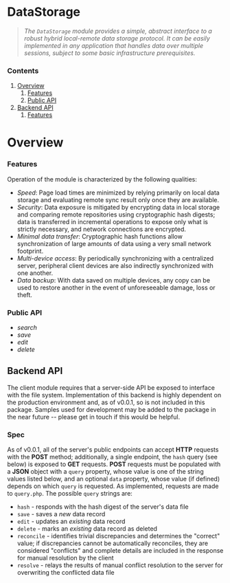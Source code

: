 # DataStorage

> *The `DataStorage` module provides a simple, abstract interface to a robust
> hybrid local-remote data storage protocol. It can be easily implemented in any
> application that handles data over multiple sessions, subject to some basic
> infrastructure prerequisites.*


[TOC]: ### "Contents"

### Contents
1. [Overview](#overview)
    1. [Features](#features)
    2. [Public API](#public-api)
2. [Backend API](#backend-api)
    1. [Features](#spec)


# Overview


### Features

Operation of the module is characterized by the following
qualities:

* *Speed*: Page load times are minimized by relying primarily on local data
  storage and evaluating remote sync result only once they are available.
* *Security*: Data exposure is mitigated by encrypting data in local storage and
  comparing remote repositories using cryptographic hash digests; data is
  transferred in incremental operations to expose only what is strictly
  necessary, and network connections are encrypted.
* *Minimal data transfer*: Cryptographic hash functions allow synchronization of
  large amounts of data using a very small network footprint.
* *Multi-device access*: By periodically synchronizing with a centralized
  server, peripheral client devices are also indirectly synchronized with one
  another.
* *Data backup*: With data saved on multiple devices, any copy can be used to
  restore another in the event of unforeseeable damage, loss or theft.


### Public API

* *search*
* *save*
* *edit*
* *delete*


## Backend API

The client module requires that a server-side API be exposed to interface with
the file system. Implementation of this backend is highly dependent on the
production environment and, as of v0.0.1, so is not included in this package.
Samples used for development may be added to the package in the near future --
please get in touch if this would be helpful.


### Spec

As of v0.0.1, all of the server's public endpoints can accept **HTTP** requests
with the **POST** method; additionally, a single endpoint, the `hash` query (see
below) is exposed to **GET** requests. **POST** requests must be populated with
a **JSON** object with a `query` property, whose value is one of the string
values listed below, and an optional `data` property, whose value (if defined)
depends on which `query` is requested. As implemented, requests are made to
`query.php`. The possible `query` strings are:

* `hash` - responds with the hash digest of the server's data file
* `save` - saves a *new* data record
* `edit` - updates an *existing* data record
* `delete` - marks an *existing* data record as deleted
* `reconcile` - identifies trivial discrepancies and determines the "correct"
    value; if discrepancies cannot be automatically reconciles, they are
    considered "conflicts" and complete details are included in the response for
    manual resolution by the client
* `resolve` - relays the results of manual conflict resolution to the server for
    overwriting the conflicted data file
